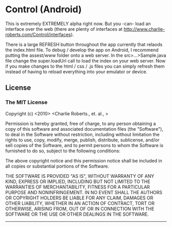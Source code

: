 
Control (Android)
========

This is extremely EXTREMELY alpha right now. But you -can- load an interface over the web (there are plenty of interfaces at http://www.charlie-roberts.com/Control/interfaces).

There is a large REFRESH button throughout the app currently that relaods the index.html file. To debug / develop the app on Android, I recommend putting the assest/www folder onto a web server.
In the src>...>Sample.java file change the super.loadUrl call to load the index on your web server. Now if you make changes to the html / css / .js files you can simply refresh them instead of having to reload everything into your emulator or device.
    
License
-------
### The MIT License

Copyright (c) <2010> <Charlie Roberts., et. al., >

 Permission is hereby granted, free of charge, to any person obtaining a copy
 of this software and associated documentation files (the "Software"), to deal
 in the Software without restriction, including without limitation the rights
 to use, copy, modify, merge, publish, distribute, sublicense, and/or sell
 copies of the Software, and to permit persons to whom the Software is
 furnished to do so, subject to the following conditions:

 The above copyright notice and this permission notice shall be included in
 all copies or substantial portions of the Software.

 THE SOFTWARE IS PROVIDED "AS IS", WITHOUT WARRANTY OF ANY KIND, EXPRESS OR
 IMPLIED, INCLUDING BUT NOT LIMITED TO THE WARRANTIES OF MERCHANTABILITY,
 FITNESS FOR A PARTICULAR PURPOSE AND NONINFRINGEMENT. IN NO EVENT SHALL THE
 AUTHORS OR COPYRIGHT HOLDERS BE LIABLE FOR ANY CLAIM, DAMAGES OR OTHER
 LIABILITY, WHETHER IN AN ACTION OF CONTRACT, TORT OR OTHERWISE, ARISING FROM,
 OUT OF OR IN CONNECTION WITH THE SOFTWARE OR THE USE OR OTHER DEALINGS IN
 THE SOFTWARE.

---